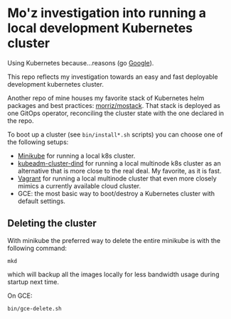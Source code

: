 # Mo'z investigation into running a local development Kubernetes cluster

Using Kubernetes because...reasons (go [Google](https://www.google.com/search?q=kubernetes)).

This repo reflects my investigation towards an easy and fast deployable development kubernetes cluster.

Another repo of mine houses my favorite stack of Kubernetes helm packages and best practices: [morriz/mostack](https://github.com/morriz/mostack). That stack is deployed as one GitOps operator, reconciling the cluster state with the one declared in the repo.

To boot up a cluster (see `bin/install*.sh` scripts) you can choose one of the following setups:

* [Minikube](https://github.com/Kubernetes/minikube) for running a local k8s cluster.
* [kubeadm-cluster-dind](https://github.com/kubernetes-sigs/kubeadm-dind-cluster) for running a local multinode k8s cluster as an alternative that is more close to the real deal. My favorite, as it is fast.
* [Vagrant](https://www.vagrantup.com) for running a local multinode cluster that even more closely mimics a currently available cloud cluster.
* GCE: the most basic way to boot/destroy a Kubernetes cluster with default settings.

## Deleting the cluster

With minikube the preferred way to delete the entire minikube is with the following command:

    mkd

which will backup all the images locally for less bandwidth usage during startup next time.

On GCE:

    bin/gce-delete.sh
